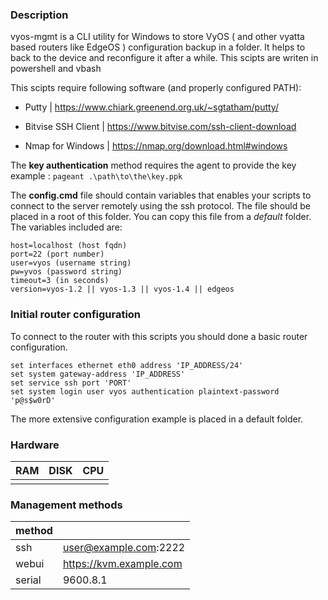 ### Description
vyos-mgmt is a CLI utility for Windows to store VyOS ( and other vyatta based routers like EdgeOS ) configuration backup in a folder.
It helps to back to the device and reconfigure it after a while. This scipts are writen in powershell and vbash

This scipts require following software (and properly configured PATH):
- Putty | https://www.chiark.greenend.org.uk/~sgtatham/putty/

- Bitvise SSH Client | https://www.bitvise.com/ssh-client-download 
- Nmap for Windows | https://nmap.org/download.html#windows

The **key authentication** method requires the agent to provide the key<br/>
example : ``` pageant .\path\to\the\key.ppk ```

The **config.cmd** file should contain variables that enables your scripts to connect to the server remotely using the ssh protocol. The file should be placed in a root of this folder. You can copy this file from a *default* folder.
The variables included are:
```
host=localhost (host fqdn)
port=22 (port number)
user=vyos (username string)
pw=yvos (password string)
timeout=3 (in seconds)
version=vyos-1.2 || vyos-1.3 || vyos-1.4 || edgeos
```

### Initial router configuration
To connect to the router with this scripts you should done a basic router configuration.
```
set interfaces ethernet eth0 address 'IP_ADDRESS/24'
set system gateway-address 'IP_ADDRESS'
set service ssh port 'PORT'
set system login user vyos authentication plaintext-password 'p@s$w0rD'
```
The more extensive configuration example is placed in a default folder.

### Hardware
| RAM | DISK | CPU |
|-----|------|-----|
|     |      |     |

### Management methods
|method |                         |
|-------|-------------------------|
|ssh    | user@example.com:2222   |
|webui  | https://kvm.example.com |
|serial | 9600.8.1                |